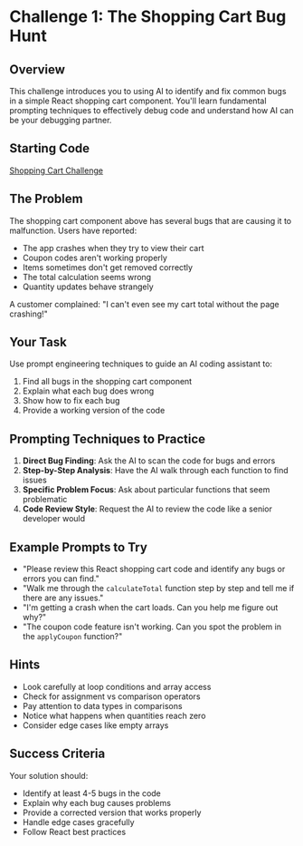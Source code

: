 # Challenge 1: The Shopping Cart Bug Hunt

## Overview

This challenge introduces you to using AI to identify and fix common bugs in a simple React shopping cart component. You'll learn fundamental prompting techniques to effectively debug code and understand how AI can be your debugging partner.

## Starting Code

[Shopping Cart Challenge](./online-shop/)

## The Problem

The shopping cart component above has several bugs that are causing it to malfunction. Users have reported:

- The app crashes when they try to view their cart
- Coupon codes aren't working properly
- Items sometimes don't get removed correctly
- The total calculation seems wrong
- Quantity updates behave strangely

A customer complained: "I can't even see my cart total without the page crashing!"

## Your Task

Use prompt engineering techniques to guide an AI coding assistant to:

1. Find all bugs in the shopping cart component
2. Explain what each bug does wrong
3. Show how to fix each bug
4. Provide a working version of the code

## Prompting Techniques to Practice

1. **Direct Bug Finding**: Ask the AI to scan the code for bugs and errors
2. **Step-by-Step Analysis**: Have the AI walk through each function to find issues
3. **Specific Problem Focus**: Ask about particular functions that seem problematic
4. **Code Review Style**: Request the AI to review the code like a senior developer would

## Example Prompts to Try

- "Please review this React shopping cart code and identify any bugs or errors you can find."
- "Walk me through the `calculateTotal` function step by step and tell me if there are any issues."
- "I'm getting a crash when the cart loads. Can you help me figure out why?"
- "The coupon code feature isn't working. Can you spot the problem in the `applyCoupon` function?"

## Hints

- Look carefully at loop conditions and array access
- Check for assignment vs comparison operators
- Pay attention to data types in comparisons
- Notice what happens when quantities reach zero
- Consider edge cases like empty arrays

## Success Criteria

Your solution should:

- Identify at least 4-5 bugs in the code
- Explain why each bug causes problems
- Provide a corrected version that works properly
- Handle edge cases gracefully
- Follow React best practices